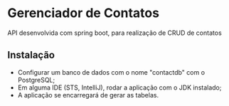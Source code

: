 # Gerenciador de Contatos

API desenvolvida com spring boot, para realização de CRUD de contatos

## Instalação

* Configurar um banco de dados com o nome "contactdb" com o PostgreSQL;
* Em alguma IDE (STS, IntelliJ), rodar a aplicação com o JDK instalado;
* A aplicação se encarregará de gerar as tabelas.
